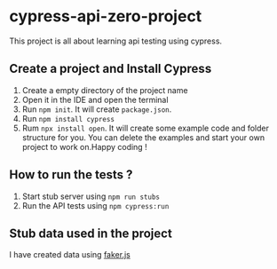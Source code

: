 # cypress-api-zero-project

This project is all about learning api testing using cypress.

## Create a project and Install Cypress
   
  1. Create a empty directory of the project name
  2. Open it in the IDE and open the terminal
  3. Run `npm init`. It will create `package.json`.
  4. Run `npm install cypress`
  5. Rum `npx install open`. It will create some example code and folder structure for you. You can delete the examples and start your own project to work on.Happy coding !

## How to run the tests ?

   1. Start stub server using `npm run stubs`
   2. Run the API tests using `npm cypress:run`
   
## Stub data used in the project
   I have created data using [faker.js](https://www.npmjs.com/package/faker)

   
